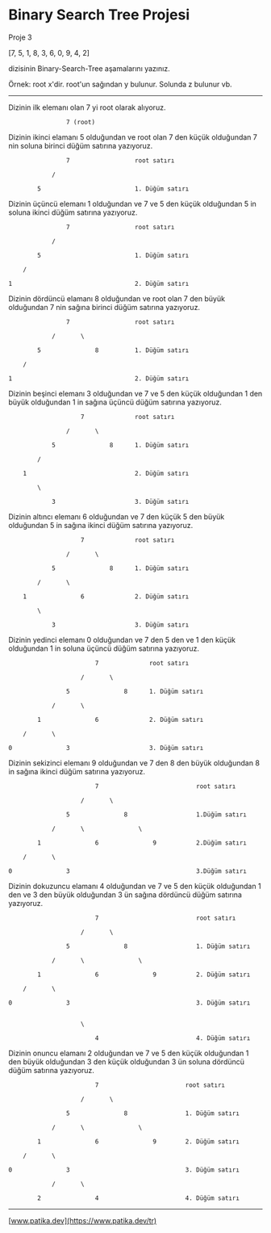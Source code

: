 # Binary Search Tree Projesi #

Proje 3

[7, 5, 1, 8, 3, 6, 0, 9, 4, 2]

 dizisinin Binary-Search-Tree aşamalarını yazınız.

Örnek: root x'dir. root'un sağından y bulunur. Solunda z bulunur vb.

___

Dizinin ilk elemanı olan 7 yi root olarak alıyoruz.

                    7 (root)
                
Dizinin ikinci elamanı 5 olduğundan ve root olan 7 den küçük olduğundan 7 nin soluna birinci düğüm satırına yazıyoruz.

                    7                  root satırı
                    
                /

            5                          1. Düğüm satırı

Dizinin üçüncü elemanı 1 olduğundan ve 7 ve 5 den küçük olduğundan 5 in soluna ikinci düğüm satırına yazıyoruz.

                    7                  root satırı

                /

            5                          1. Düğüm satırı

        /

    1                                  2. Düğüm satırı


Dizinin dördüncü elamanı 8 olduğundan ve root olan 7 den büyük olduğundan 7 nin sağına birinci düğüm satırına yazıyoruz.

                    7                  root satırı

                /       \

            5               8          1. Düğüm satırı

        /                       

    1                                  2. Düğüm satırı

Dizinin beşinci elemanı 3 olduğundan ve 7 ve 5 den küçük olduğundan 1 den büyük olduğundan 1 in sağına üçüncü düğüm satırına yazıyoruz.


                        7              root satırı

                    /       \
                    
                5               8      1. Düğüm satırı

            /       

        1                              2. Düğüm satırı

            \

                3                      3. Düğüm satırı

Dizinin altıncı elemanı 6 olduğundan ve 7 den küçük 5 den büyük olduğundan 5 in sağına ikinci düğüm satırına yazıyoruz.

                        7              root satırı

                    /       \
                
                5               8      1. Düğüm satırı

            /       \

        1               6              2. Düğüm satırı

            \

                3                      3. Düğüm satırı

Dizinin yedinci elemanı 0 olduğundan ve 7 den 5 den ve 1 den küçük olduğundan 1 in soluna üçüncü düğüm satırına yazıyoruz.

                            7              root satırı

                        /       \

                    5               8      1. Düğüm satırı

                /       \

            1               6              2. Düğüm satırı

        /       \

    0               3                      3. Düğüm satırı

Dizinin sekizinci elemanı 9 olduğundan ve 7 den 8 den büyük olduğundan 8 in sağına ikinci düğüm satırına yazıyoruz.

                            7                           root satırı

                        /       \

                    5               8                   1.Düğüm satırı

                /       \               \

            1               6               9           2.Düğüm satırı

        /       \

    0               3                                   3.Düğüm satırı

Dizinin dokuzuncu elamanı 4 olduğundan ve 7 ve 5 den küçük olduğundan 1 den ve 3 den büyük olduğundan 3 ün sağına dördüncü düğüm satırına yazıyoruz.

                            7                           root satırı

                        /       \

                    5               8                   1. Düğüm satırı

                /       \               \

            1               6               9           2. Düğüm satırı

        /       \

    0               3                                   3. Düğüm satırı


                        \

                            4                           4. Düğüm satırı

Dizinin onuncu elamanı 2 olduğundan ve 7 ve 5 den küçük olduğundan 1 den büyük olduğundan 3 den küçük olduğundan 3 ün soluna dördüncü düğüm satırına yazıyoruz.

                            7                        root satırı

                        /       \

                    5               8                1. Düğüm satırı

                /       \               \

            1               6               9        2. Düğüm satırı

        /       \

    0               3                                3. Düğüm satırı

                /       \

            2               4                        4. Düğüm satırı

___

[www.patika.dev](https://www.patika.dev/tr)




